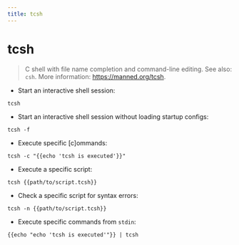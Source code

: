 ```yaml
---
title: tcsh
---
```

# tcsh

> C shell with file name completion and command-line editing.
> See also: `csh`.
> More information: <https://manned.org/tcsh>.

- Start an interactive shell session:

`tcsh`

- Start an interactive shell session without loading startup configs:

`tcsh -f`

- Execute specific [c]ommands:

`tcsh -c "{{echo 'tcsh is executed'}}"`

- Execute a specific script:

`tcsh {{path/to/script.tcsh}}`

- Check a specific script for syntax errors:

`tcsh -n {{path/to/script.tcsh}}`

- Execute specific commands from `stdin`:

`{{echo "echo 'tcsh is executed'"}} | tcsh`
